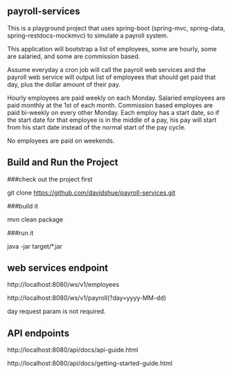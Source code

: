## payroll-services

This is a playground project that uses spring-boot (spring-mvc, spring-data, spring-restdocs-mockmvc) to simulate a payroll system.

This application will bootstrap a list of employees, some are hourly, some are salaried, and some are commission based.

Assume everyday a cron job will call the payroll web services and the payroll web service will output list of employees that should get
paid that day, plus the dollar amount of their pay.

Hourly employees are paid weekly on each Monday. Salaried employees are paid monthly at the 1st of each month. Commission based employes
are paid bi-weekly on every other Monday. Each employ has a start date, so if the start date for that employee is in the middle of a pay,
his pay will start from his start date instead of the normal start of the pay cycle.

No employees are paid on weekends.

## Build and Run the Project

###check out the project first

git clone https://github.com/davidshue/payroll-services.git

###build it

mvn clean package

###run it

java -jar target/*.jar

## web services endpoint
http://localhost:8080/ws/v1/employees

http://localhost:8080/ws/v1/payroll(?day=yyyy-MM-dd)

day request param is not required.

## API endpoints
http://localhost:8080/api/docs/api-guide.html

http://localhost:8080/api/docs/getting-started-guide.html